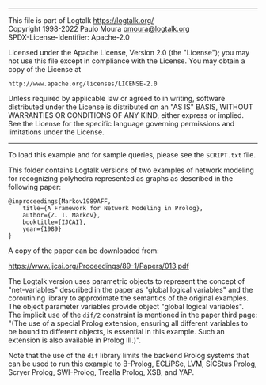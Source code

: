 ________________________________________________________________________

This file is part of Logtalk <https://logtalk.org/>  
Copyright 1998-2022 Paulo Moura <pmoura@logtalk.org>  
SPDX-License-Identifier: Apache-2.0

Licensed under the Apache License, Version 2.0 (the "License");
you may not use this file except in compliance with the License.
You may obtain a copy of the License at

    http://www.apache.org/licenses/LICENSE-2.0

Unless required by applicable law or agreed to in writing, software
distributed under the License is distributed on an "AS IS" BASIS,
WITHOUT WARRANTIES OR CONDITIONS OF ANY KIND, either express or implied.
See the License for the specific language governing permissions and
limitations under the License.
________________________________________________________________________


To load this example and for sample queries, please see the `SCRIPT.txt` file.

This folder contains Logtalk versions of two examples of network modeling
for recognizing polyhedra represented as graphs as described in the following
paper:

	@inproceedings{Markov1989AFF,
		title={A Framework for Network Modeling in Prolog},
		author={Z. I. Markov},
		booktitle={IJCAI},
		year={1989}
	}

A copy of the paper can be downloaded from:

https://www.ijcai.org/Proceedings/89-1/Papers/013.pdf

The Logtalk version uses parametric objects to represent the concept of
"net-variables" described in the paper as "global logical variables" and
the coroutining library to approximate the semantics of the original
examples. The object parameter variables provide object "global logical
variables". The implicit use of the `dif/2` constraint is mentioned in
the paper third page: "(The use of a special Prolog extension, ensuring
all different variables to be bound to different objects, is essential
in this example. Such an extension is also available in Prolog III.)".

Note that the use of the `dif` library limits the backend Prolog systems
that can be used to run this example to B-Prolog, ECLiPSe, LVM, SICStus
Prolog, Scryer Prolog, SWI-Prolog, Trealla Prolog, XSB, and YAP.
